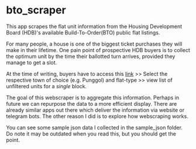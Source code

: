 # bto_scraper
This app scrapes the flat unit information from the Housing Development Board (HDB)'s available Build-To-Order(BTO) public flat listings.

For many people, a house is one of the biggest ticket purchases they will make in their lifetime.
One pain point of prospective HDB buyers is to collect the optimum unit by the time their ballotted turn arrives, provided they manage to get a slot.

At the time of writing, buyers have to access this [link](https://services2.hdb.gov.sg/webapp/BP13AWFlatAvail/BP13SEstateSummary?sel=BTO) >> Select the respective town of choice (e.g. Punggol) and flat-type >> view list of unfiltered units for a *single* block.

The goal of this webscraper is to aggregate this information. Perhaps in future we can repurpose the data to a more efficient display. There are already similar apps out there which deliver the information via website or telegram bots. The other reason I did is to explore how webscraping works. 

You can see some sample json data I collected in the sample_json folder. Do note it may be outdated when you read this, but you should get the point.

